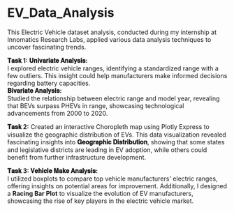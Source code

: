 # EV_Data_Analysis
This Electric Vehicle dataset analysis, conducted during my internship at Innomatics Research Labs, applied various data analysis techniques to uncover fascinating trends. 

**𝐓𝐚𝐬𝐤 1: 𝐔𝐧𝐢𝐯𝐚𝐫𝐢𝐚𝐭𝐞 𝐀𝐧𝐚𝐥𝐲𝐬𝐢𝐬:**  
I explored electric vehicle ranges, identifying a standardized range with a few outliers. This insight could help manufacturers make informed decisions regarding battery capacities.  
**𝐁𝐢𝐯𝐚𝐫𝐢𝐚𝐭𝐞 𝐀𝐧𝐚𝐥𝐲𝐬𝐢𝐬:**  
Studied the relationship between electric range and model year, revealing that BEVs surpass PHEVs in range, showcasing technological advancements from 2000 to 2020.

**𝐓𝐚𝐬𝐤 2:**
Created an interactive Choropleth map using Plotly Express to visualize the geographic distribution of EVs. This data visualization revealed fascinating insights into **𝐆𝐞𝐨𝐠𝐫𝐚𝐩𝐡𝐢𝐜 𝐃𝐢𝐬𝐭𝐫𝐢𝐛𝐮𝐭𝐢𝐨𝐧**, showing that some states and legislative districts are leading in EV adoption, while others could benefit from further infrastructure development.

**𝐓𝐚𝐬𝐤 3: 𝐕𝐞𝐡𝐢𝐜𝐥𝐞 𝐌𝐚𝐤𝐞 𝐀𝐧𝐚𝐥𝐲𝐬𝐢𝐬:**  
I utilized boxplots to compare top vehicle manufacturers' electric ranges, offering insights on potential areas for improvement. Additionally, I designed a **Racing Bar Plot** to visualize the evolution of EV manufacturers, showcasing the rise of key players in the electric vehicle market. 

